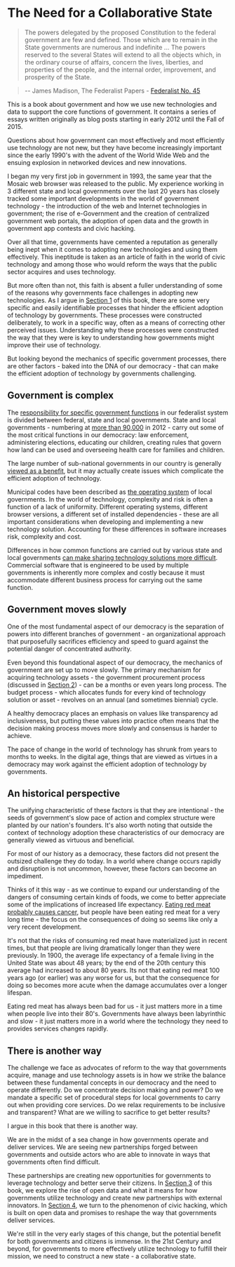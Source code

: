 # The Need for a Collaborative State

> The powers delegated by the proposed Constitution to the federal government are few and defined. Those which are to remain in the State governments are numerous and indefinite ... The powers reserved to the several States will extend to all the objects which, in the ordinary course of affairs, concern the lives, liberties, and properties of the people, and the internal order, improvement, and prosperity of the State.

> --  James Madison, The Federalist Papers - [Federalist No. 45](http://thomas.loc.gov/home/histdox/fed_45.html)

This is a book about government and how we use new technologies and data to support the core functions of government. It contains a series of essays written originally as blog posts starting in early 2012 until the Fall of 2015.

Questions about how government can most effectively and most efficiently use technology are not new, but they have become increasingly important since the early 1990's with the advent of the World Wide Web and the ensuing explosion in networked devices and new innovations.

I began my very first job in government in 1993, the same year that the Mosaic web browser was released to the public. My experience working in 3 different state and local governments over the last 20 years has closely tracked some important developments in the world of government technology - the introduction of the web and Internet technologies in government; the rise of e-Government and the creation of centralized government web portals, the adoption of open data and the growth in government app contests and civic hacking.

Over all that time, governments have cemented a reputation as generally being inept when it comes to adopting new technologies and using them effectively. This ineptitude is taken as an article of faith in the world of civic technology and among those who would reform the ways that the public sector acquires and uses technology.

But more often than not, this faith is absent a fuller understanding of some of the reasons why governments face challenges in adopting new technologies. As I argue in [Section 1](government_operations.md) of this book, there are some very specific and easily identifiable processes that hinder the efficient adoption of technology by governments. These processes were constructed deliberately, to work in a specific way, often as a means of correcting other perceived issues. Understanding why these processes were constructed the way that they were is key to understanding how governments might improve their use of technology.

But looking beyond the mechanics of specific government processes, there are other factors - baked into the DNA of our democracy - that can make the efficient adoption of technology by governments challenging.

## Government is complex

The [responsibility for specific government functions](https://www.whitehouse.gov/1600/state-and-local-government) in our federalist system is divided between federal, state and local governments. State and local governments - numbering at [more than 90,000](http://www.census.gov/govs/cog/) in 2012 - carry out some of the most critical functions in our democracy: law enforcement, administering elections, educating our children, creating rules that govern how land can be used and overseeing health care for families and children.

The large number of sub-national governments in our country is generally [viewed as a benefit](https://en.wikipedia.org/wiki/Laboratories_of_democracy), but it may actually create issues which complicate the efficient adoption of technology. 

Municipal codes have been described as [the operating system](http://www.codeforamerica.org/blog/2014/07/17/introducing-zoningcheck/) of local governments. In the world of technology, complexity and risk is often a function of a lack of uniformity. Different operating systems, different browser versions, a different set of installed dependencies - these are all important considerations when developing and implementing a new technology solution. Accounting for these differences in software increases risk, complexity and cost.

Differences in how common functions are carried out by various state and local governments [can make sharing technology solutions more difficult](http://www.informationweek.com/states-seek-common-ground-on-open-source/d/d-id/1023933?). Commercial software that is engineered to be used by multiple governments is inherently more complex and costly because it must accommodate different business process for carrying out the same function.

## Government moves slowly

One of the most fundamental aspect of our democracy is the separation of powers into different branches of government - an organizational approach that purposefully sacrifices efficiency and speed to guard against the potential danger of concentrated authority.

Even beyond this foundational  aspect of our democracy, the mechanics of government are set up to move slowly. The primary mechanism for acquiring technology assets - the government procurement process (discussed in [Section 2](procurement_reform.md)) - can be a months or even years long process. The budget process - which allocates funds for every kind of technology solution or asset - revolves on an annual (and sometimes biennial) cycle.

A healthy democracy places an emphasis on values like transparency ad inclusiveness, but putting these values into practice often means that the decision making process moves more slowly and consensus is harder to achieve. 

The pace of change in the world of technology has shrunk from years to months to weeks. In the digital age, things that are viewed as virtues in a democracy may work against the efficient adoption of technology by governments.

## An historical perspective

The unifying characteristic of these factors is that they are intentional - the seeds of government's slow pace of action and complex structure were planted by our nation's founders. It's also worth noting that outside the context of technology adoption these characteristics of our democracy are generally viewed as virtuous and beneficial.

For most of our history as a democracy, these factors did not present the outsized challenge they do today. In a world where change occurs rapidly and disruption is not uncommon, however, these factors can become an impediment. 

Thinks of it this way - as we continue to expand our understanding of the dangers of consuming certain kinds of foods, we come to better appreciate some of the implications of increased life expectancy. [Eating red meat probably causes cancer](http://www.bbc.com/news/health-34615621), but people have been eating red meat for a very long time - the focus on the consequences of doing so seems like only a very recent development. 

It's not that the risks of consuming red meat have materialized just in recent times, but that people are living dramatically longer than they were previously. In 1900, the average life expectancy of a female living in the United State was about 48 years; by the end of the 20th century this average had increased to about 80 years. Its not that eating red meat 100 years ago (or earlier) was any worse for us, but that the consequence for doing so becomes more acute when the damage accumulates over a longer lifespan.

Eating red meat has always been bad for us - it just matters more in a time when people live into their 80's. Governments have always been labyrinthic and slow - it just matters more in a world where the technology they need to provides services changes rapidly.

## There is another way

The challenge we face as advocates of reform to the way that governments acquire, manage and use technology assets is in how we strike the balance between these fundamental concepts in our democracy and the need to operate differently. Do we concentrate decision making and power? Do we mandate a specific set of procedural steps for local governments to carry out when providing core services. Do we relax requirements to be inclusive and transparent? What are we willing to sacrifice to get better results?

I argue in this book that there is another way.

We are in the midst of a sea change in how governments operate and deliver services. We are seeing new partnerships forged between governments and outside actors who are able to innovate in ways that governments often find difficult. 

These partnerships are creating new opportunities for governments to leverage technology and better serve their citizens. In [Section 3](open_data.md) of this book, we explore the rise of open data and what it means for how governments utilize technology and create new partnerships with external innovators. In [Section 4](civic_hacking.md), we turn to the phenomenon of civic hacking, which is built on open data and promises to reshape the way that governments deliver services.

We're still in the very early stages of this change, but the potential benefit for both governments and citizens is immense. In the 21st Century and beyond, for governments to more effectively utilize technology to fulfill their mission, we need to construct a new state - a collaborative state.


